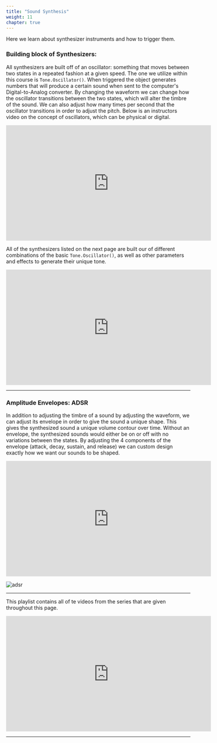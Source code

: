 ```yaml
---
title: "Sound Synthesis"
weight: 11
chapter: true
---
```


Here we learn about synthesizer instruments and how to trigger them.

### Building block of Synthesizers:

All synthesizers are built off of an oscillator: something that moves between two states in a repeated fashion at a given speed. The one we utilize within this course is `Tone.Oscillator()`. When triggered the object generates numbers that will produce a certain sound when sent to the computer's Digital-to-Analog converter. By changing the waveform we can change how the oscillator transitions between the two states, which will alter the timbre of the sound. We can also adjust how many times per second that the oscillator transitions in order to adjust the pitch. Below is an instructors video on the concept of oscillators, which can be physical or digital.

<iframe width="560" height="315" src="https://www.youtube.com/embed/xyVFIPtOsm8" frameborder="0" allow="accelerometer; autoplay; encrypted-media; gyroscope; picture-in-picture" allowfullscreen></iframe>

All of the synthesizers listed on the next page are built our of different combinations of the basic `Tone.Oscillator()`, as well as other parameters and effects to generate their unique tone.

<iframe width="560" height="315" src="https://www.youtube.com/embed/X76j7v6n-V8" frameborder="0" allow="accelerometer; autoplay; encrypted-media; gyroscope; picture-in-picture" allowfullscreen></iframe>

---

### Amplitude Envelopes: ADSR

In addition to adjusting the timbre of a sound by adjusting the waveform, we can adjust its envelope in order to give the sound a unique shape. This gives the synthesized sound a unique volume contour over time. Without an envelope, the synthesized sounds would either be on or off with no variations between the states. By adjusting the 4 components of the envelope (attack, decay, sustain, and release) we can custom design exactly how we want our sounds to be shaped. 

<iframe width="560" height="315" src="https://www.youtube.com/embed/9SMi47AEnSo" frameborder="0" allow="accelerometer; autoplay; encrypted-media; gyroscope; picture-in-picture" allowfullscreen></iframe>

![adsr](/images/graphics/adsr.jpg)


---

This playlist contains all of te videos from the series that are given throughout this page.

<iframe width="560" height="315" src="https://www.youtube.com/embed/videoseries?list=PL6gRE6x7kQfpDQ3v0rnP872jdNGwpskez" frameborder="0" allow="accelerometer; autoplay; encrypted-media; gyroscope; picture-in-picture" allowfullscreen></iframe>

---
